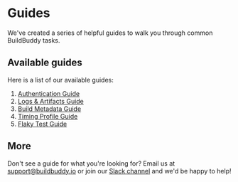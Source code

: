 <!--
{
  "name": "Guides",
  "category": "5f18d20522eec65d44a3c1cd",
  "priority": 1000
}
-->
# Guides

We've created a series of helpful guides to walk you through common BuildBuddy tasks.


## Available guides

Here is a list of our available guides:

1. [Authentication Guide](guide-auth.md)
1. [Logs & Artifacts Guide](guide-logs.md)
1. [Build Metadata Guide](guide-metadata.md)
1. [Timing Profile Guide](guide-timing.md)
1. [Flaky Test Guide](guide-flaky-tests.md) 

## More
Don't see a guide for what you're looking for? Email us at [support@buildbuddy.io](support@buildbuddy.io) or join our [Slack channel](https://slack.buildbuddy.io) and we'd be happy to help!